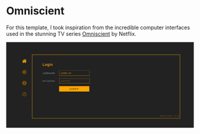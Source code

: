 # Omniscient
For this template, I took inspiration from the incredible computer interfaces used in the stunning TV series [Omniscient](https://www.imdb.com/title/tt11542920/) by Netflix.

![Example of Omniscient template](example.png)
